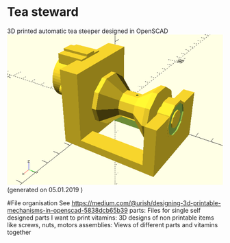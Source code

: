 # Tea steward
3D printed automatic tea steeper designed in OpenSCAD
![TeaSteward](https://raw.githubusercontent.com/ForestRupicolous/tea_steward/master/Tea_Steward_View.png)  
(generated on 05.01.2019 )  
  
#File organisation
See https://medium.com/@urish/designing-3d-printable-mechanisms-in-openscad-5838dcb65b39
parts: Files for single self designed parts I want to print
vitamins: 3D designs of non printable items like screws, nuts, motors
assemblies: Views of different parts and vitamins together

